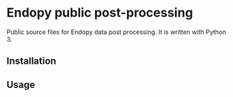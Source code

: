 # Endopy public post-processing


Public source files for Endopy data post processing.
It is written with Python 3.



## Installation




## Usage

